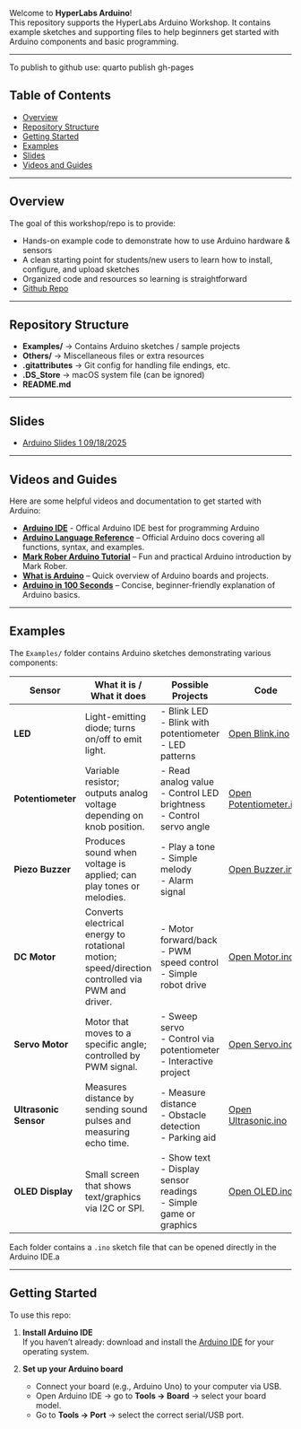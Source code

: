 Welcome to **HyperLabs Arduino**!  
This repository supports the HyperLabs Arduino Workshop. It contains example sketches and supporting files to help beginners get started with Arduino components and basic programming.

---
To publish to github use:
quarto publish gh-pages
## Table of Contents

- [Overview](#overview)
- [Repository Structure](#repository-structure)
- [Getting Started](#getting-started)
- [Examples](#examples)
- [Slides](#slides)
- [Videos and Guides](#Videos-and-guides)

---

## Overview

The goal of this workshop/repo is to provide:

- Hands-on example code to demonstrate how to use Arduino hardware & sensors
- A clean starting point for students/new users to learn how to install, configure, and upload sketches
- Organized code and resources so learning is straightforward
- [Github Repo](https://github.com/cartaR02/HyperLabsArduino)

---

## Repository Structure

- **Examples/** → Contains Arduino sketches / sample projects
- **Others/** → Miscellaneous files or extra resources
- **.gitattributes** → Git config for handling file endings, etc.
- **.DS_Store** → macOS system file (can be ignored)
- **README.md**

---

## Slides

- [Arduino Slides 1 09/18/2025](https://www.canva.com/design/DAGzPY7RSnw/Yf6TqiRTzH-27oPtMXnemw/view?utm_content=DAGzPY7RSnw&utm_campaign=designshare&utm_medium=link2&utm_source=uniquelinks&utlId=h0fe4a98ba1)

---

## Videos and Guides

Here are some helpful videos and documentation to get started with Arduino:

- **[Arduino IDE](https://www.arduino.cc/en/software/)** - Offical Arduino IDE best for programming Arduino
- **[Arduino Language Reference](https://docs.arduino.cc/language-reference)** – Official Arduino docs covering all functions, syntax, and examples.
- **[Mark Rober Arduino Tutorial](https://www.youtube.com/watch?v=yi29dbPnu28)** – Fun and practical Arduino introduction by Mark Rober.
- **[What is Arduino](https://www.youtube.com/watch?v=tiGw9PQbvrg&t=402s)** – Quick overview of Arduino boards and projects.
- **[Arduino in 100 Seconds](https://www.youtube.com/watch?v=1ENiVwk8idM)** – Concise, beginner-friendly explanation of Arduino basics.

---

## Examples

The `Examples/` folder contains Arduino sketches demonstrating various components:

| Sensor                | What it is / What it does                                                                       | Possible Projects                                                        | Code                                                                                                                                    |
| --------------------- | ----------------------------------------------------------------------------------------------- | ------------------------------------------------------------------------ | --------------------------------------------------------------------------------------------------------------------------------------- |
| **LED**               | Light-emitting diode; turns on/off to emit light.                                               | - Blink LED<br>- Blink with potentiometer<br>- LED patterns              | [Open Blink.ino](https://github.com/cartaR02/HyperLabsArduino/blob/main/Examples/Blink/Blink.ino)                                       |
| **Potentiometer**     | Variable resistor; outputs analog voltage depending on knob position.                           | - Read analog value<br>- Control LED brightness<br>- Control servo angle | [Open Potentiometer.ino](https://github.com/cartaR02/HyperLabsArduino/blob/main/Examples/Potentiometer/Potentiometer.ino)               |
| **Piezo Buzzer**      | Produces sound when voltage is applied; can play tones or melodies.                             | - Play a tone<br>- Simple melody<br>- Alarm signal                       | [Open Buzzer.ino](https://github.com/cartaR02/HyperLabsArduino/blob/main/Examples/Buzzer/Buzzer.ino)                                    |
| **DC Motor**          | Converts electrical energy to rotational motion; speed/direction controlled via PWM and driver. | - Motor forward/back<br>- PWM speed control<br>- Simple robot drive      | [Open Motor.ino](https://github.com/cartaR02/HyperLabsArduino/blob/main/Examples/Motor/Motor.ino)                                       |
| **Servo Motor**       | Motor that moves to a specific angle; controlled by PWM signal.                                 | - Sweep servo<br>- Control via potentiometer<br>- Interactive project    | [Open Servo.ino](https://github.com/cartaR02/HyperLabsArduino/blob/main/Examples/Servo/Servo.ino)                                       |
| **Ultrasonic Sensor** | Measures distance by sending sound pulses and measuring echo time.                              | - Measure distance<br>- Obstacle detection<br>- Parking aid              | [Open Ultrasonic.ino](https://github.com/cartaR02/HyperLabsArduino/blob/main/Examples/Ultrasonic/simpleUltrasonic/simpleUltrasonic.ino) |
| **OLED Display**      | Small screen that shows text/graphics via I2C or SPI.                                           | - Show text<br>- Display sensor readings<br>- Simple game or graphics    | [Open OLED.ino](https://github.com/cartaR02/HyperLabsArduino/blob/main/Examples/OLED/SIMPLE_OLED/SIMPLE_OLED.ino)                       |

Each folder contains a `.ino` sketch file that can be opened directly in the Arduino IDE.a

---

## Getting Started

To use this repo:

1. **Install Arduino IDE**  
   If you haven’t already: download and install the [Arduino IDE](https://www.arduino.cc/en/software) for your operating system.

2. **Set up your Arduino board**
   - Connect your board (e.g., Arduino Uno) to your computer via USB.
   - Open Arduino IDE → go to **Tools → Board** → select your board model.
   - Go to **Tools → Port** → select the correct serial/USB port.
